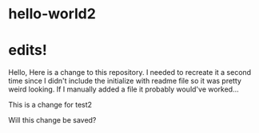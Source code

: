 # hello-world2

# edits!

Hello, Here is a change to this repository.  I needed to recreate it a second time since I didn't include the initialize with readme file so it was pretty weird looking.  If I manually added a file it probably would've worked...

This is a change for test2

Will this change be saved?